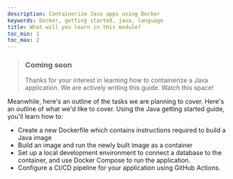 ```yaml
---
description: Containerize Java apps using Docker
keywords: Docker, getting started, java, language
title: What will you learn in this module?
toc_min: 1
toc_max: 2
---
```


> ### Coming soon
>
> Thanks for your interest in learning how to containerize a Java application. We are actively writing this guide. Watch this space!

Meanwhile, here's an outline of the tasks we are planning to cover. Here's an outline of what we'd like to cover. Using the Java getting started guide, you'll learn how to:

* Create a new Dockerfile which contains instructions required to build a Java image
* Build an image and run the newly built image as a container
* Set up a local development environment to connect a database to the container, and use Docker Compose to run the application.
* Configure a CI/CD pipeline for your application using GitHub Actions.

<br />
